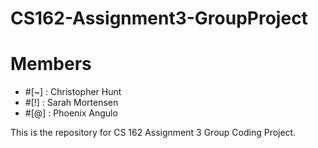 # CS162-Assignment3-GroupProject

Members
=======
- #[~] : Christopher Hunt
- #[!] : Sarah Mortensen
- #[@] : Phoenix Angulo


This is the repository for CS 162 Assignment 3 Group Coding Project.



